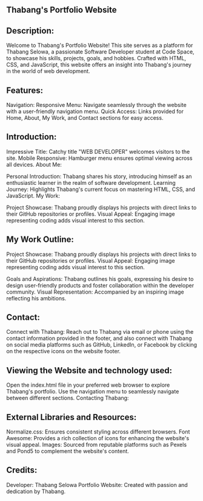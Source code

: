 ## Thabang's Portfolio Website

## Description:
Welcome to Thabang's Portfolio Website! This site serves as a platform for Thabang Selowa, a passionate Software Developer student at Code Space, to showcase his skills, projects, goals, and hobbies. Crafted with HTML, CSS, and JavaScript, this website offers an insight into Thabang's journey in the world of web development.

## Features:

Navigation:
Responsive Menu: Navigate seamlessly through the website with a user-friendly navigation menu.
Quick Access: Links provided for Home, About, My Work, and Contact sections for easy access.

## Introduction:

Impressive Title: Catchy title "WEB DEVELOPER" welcomes visitors to the site.
Mobile Responsive: Hamburger menu ensures optimal viewing across all devices.
About Me:

Personal Introduction: Thabang shares his story, introducing himself as an enthusiastic learner in the realm of software development.
Learning Journey: Highlights Thabang's current focus on mastering HTML, CSS, and JavaScript.
My Work:

Project Showcase: Thabang proudly displays his projects with direct links to their GitHub repositories or profiles.
Visual Appeal: Engaging image representing coding adds visual interest to this section.

## My Work Outline:
Project Showcase: Thabang proudly displays his projects with direct links to their GitHub repositories or profiles.
Visual Appeal: Engaging image representing coding adds visual interest to this section.

Goals and Aspirations: Thabang outlines his goals, expressing his desire to design user-friendly products and foster collaboration within the developer community.
Visual Representation: Accompanied by an inspiring image reflecting his ambitions.

## Contact:
Connect with Thabang: Reach out to Thabang via email or phone using the contact information provided in the footer, and also connect with Thabang on social media platforms such as GitHub, LinkedIn, or Facebook by clicking on the respective icons on the website footer.


## Viewing the Website and technology used:
Open the index.html file in your preferred web browser to explore Thabang's portfolio.
Use the navigation menu to seamlessly navigate between different sections.
Contacting Thabang:

## External Libraries and Resources:
Normalize.css: Ensures consistent styling across different browsers.
Font Awesome: Provides a rich collection of icons for enhancing the website's visual appeal.
Images: Sourced from reputable platforms such as Pexels and Pond5 to complement the website's content.

## Credits:
Developer: Thabang Selowa
Portfolio Website: Created with passion and dedication by Thabang.